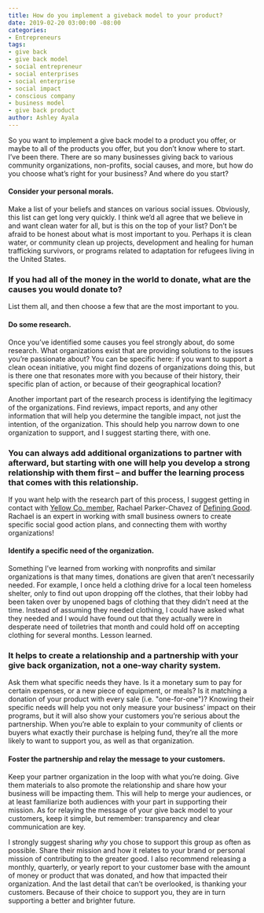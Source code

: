 ```yaml
---
title: How do you implement a giveback model to your product?
date: 2019-02-20 03:00:00 -08:00
categories:
- Entrepreneurs
tags:
- give back
- give back model
- social entrepreneur
- social enterprises
- social enterprise
- social impact
- conscious company
- business model
- give back product
author: Ashley Ayala
---
```


So you want to implement a give back model to a product you offer, or maybe to all of the products you offer, but you don’t know where to start. I’ve been there. There are so many businesses giving back to various community organizations, non-profits, social causes, and more, but how do you choose what’s right for your business? And where do you start? 

#### Consider your personal morals.

Make a list of your beliefs and stances on various social issues. Obviously, this list can get long very quickly. I think we’d all agree that we believe in and want clean water for all, but is this on the top of your list? Don’t be afraid to be honest about what is most important to you. Perhaps it is clean water, or community clean up projects, development and healing for human trafficking survivors, or programs related to adaptation for refugees living in the United States. 

### If you had all of the money in the world to donate, what are the causes you would donate to? 

List them all, and then choose a few that are the most important to you.

#### Do some research.

Once you’ve identified some causes you feel strongly about, do some research. What organizations exist that are providing solutions to the issues you’re passionate about? You can be specific here: if you want to support a clean ocean initiative, you might find dozens of organizations doing this, but is there one that resonates more with you because of their history, their specific plan of action, or because of their geographical location? 

Another important part of the research process is identifying the legitimacy of the organizations. Find reviews, impact reports, and any other information that will help you determine the tangible impact, not just the intention, of the organization. This should help you narrow down to one organization to support, and I suggest starting there, with one. 

### You can always add additional organizations to partner with afterward, but starting with one will help you develop a strong relationship with them first – and buffer the learning process that comes with this relationship. 

If you want help with the research part of this process, I suggest getting in contact with [Yellow Co. member](https://yellowco.co/membership/), Rachael Parker-Chavez of [Defining Good](https://www.defininggood.com/). Rachael is an expert in working with small business owners to create specific social good action plans, and connecting them with worthy organizations!

#### Identify a specific need of the organization.

Something I’ve learned from working with nonprofits and similar organizations is that many times, donations are given that aren’t necessarily needed. For example, I once held a clothing drive for a local teen homeless shelter, only to find out upon dropping off the clothes, that their lobby had been taken over by unopened bags of clothing that they didn’t need at the time. Instead of assuming they needed clothing, I could have asked what they needed and I would have found out that they actually were in desperate need of toiletries that month and could hold off on accepting clothing for several months. Lesson learned. 

### It helps to create a relationship and a partnership with your give back organization, not a one-way charity system. 

Ask them what specific needs they have. Is it a monetary sum to pay for certain expenses, or a new piece of equipment, or meals? Is it matching a donation of your product with every sale (i.e. "one-for-one")? Knowing their specific needs will help you not only measure your business’ impact on their programs, but it will also show your customers you’re serious about the partnership. When you’re able to explain to your community of clients or buyers what exactly their purchase is helping fund, they’re all the more likely to want to support you, as well as that organization. 

#### Foster the partnership and relay the message to your customers.

Keep your partner organization in the loop with what you’re doing. Give them materials to also promote the relationship and share how your business will be impacting them. This will help to merge your audiences, or at least familiarize both audiences with your part in supporting their mission. As for relaying the message of your give back model to your customers, keep it simple, but remember: transparency and clear communication are key. 

I strongly suggest sharing _why_ you chose to support this group as often as possible. Share their mission and how it relates to your brand or personal mission of contributing to the greater good. I also recommend releasing a monthly, quarterly, or yearly report to your customer base with the amount of money or product that was donated, and how that impacted their organization. And the last detail that can’t be overlooked, is thanking your customers. Because of their choice to support you, they are in turn supporting a better and brighter future. 
